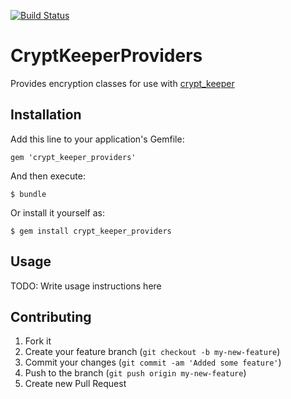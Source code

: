 [![Build Status](https://secure.travis-ci.org/jmazzi/crypt_keeper_providers.png?branch=master)](http://travis-ci.org/jmazzi/crypt_keeper_providers)

# CryptKeeperProviders

Provides encryption classes for use with [crypt_keeper](https://github.com/jmazzi/crypt_keeper)

## Installation

Add this line to your application's Gemfile:

    gem 'crypt_keeper_providers'

And then execute:

    $ bundle

Or install it yourself as:

    $ gem install crypt_keeper_providers

## Usage

TODO: Write usage instructions here

## Contributing

1. Fork it
2. Create your feature branch (`git checkout -b my-new-feature`)
3. Commit your changes (`git commit -am 'Added some feature'`)
4. Push to the branch (`git push origin my-new-feature`)
5. Create new Pull Request
